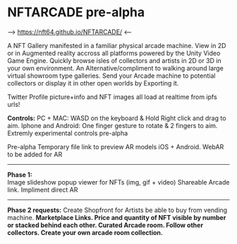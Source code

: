 # NFTARCADE  pre-alpha
--> https://nft64.github.io/NFTARCADE/  <--

A NFT Gallery manifested in a familiar physical arcade machine.
View in 2D or in Augmented reality accross all platforms powered by the Unity Video Game Engine.
Quickly browse isles of collectors and artists in 2D or 3D in your own environment.  An Alternative/compliment to walking around large virtual showroom type galleries.  Send your Arcade machine to potential collectors or display it in other open worlds by Exporting it.

Twitter Profile picture+info and NFT images all load at realtime from ipfs urls!

**Controls:** 
PC + MAC:  WASD on the keyboard & Hold Right click and drag to aim.
Iphone and Android: One finger gesture to rotate & 2 fingers to aim. Extremly experimental controls pre-alpha

Pre-alpha Temporary file link to preview AR models iOS + Android. WebAR to be added for AR

---------------
**Phase 1:**  
Image slideshow popup viewer for NFTs  (img, gif + video)
Shareable Arcade link.
Impliment direct AR

---------------
**Phase 2 requests:**
Create Shopfront for Artists be able to buy from vending machine. 
<b>
Marketplace Links.
Price and quantity of NFT visible by number or stacked behind each other.
Curated Arcade room.
Follow other collectors.
Create your own arcade room collection.
